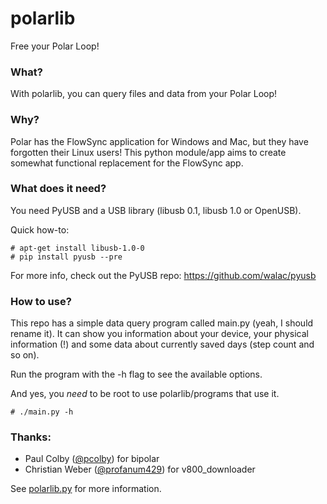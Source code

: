 # polarlib
Free your Polar Loop!

### What?
With polarlib, you can query files and data from your Polar Loop!

### Why?
Polar has the FlowSync application for Windows and Mac, but they have forgotten their Linux users!
This python module/app aims to create somewhat functional replacement for the FlowSync app.

### What does it need?
You need PyUSB and a USB library (libusb 0.1, libusb 1.0 or OpenUSB).

Quick how-to:
```
# apt-get install libusb-1.0-0
# pip install pyusb --pre
```
For more info, check out the PyUSB repo: <https://github.com/walac/pyusb>

### How to use?
This repo has a simple data query program called main.py (yeah, I should rename it).
It can show you information about your device, your physical information (!) and some data about currently saved days (step count and so on).

Run the program with the -h flag to see the available options.

And yes, you *need* to be root to use polarlib/programs that use it.
```
# ./main.py -h
```

### Thanks:
- Paul Colby ([@pcolby](https://github.com/pcolby)) for bipolar
- Christian Weber ([@profanum429](https://github.com/profanum429)) for v800_downloader

See [polarlib.py](polarlib.py) for more information.
